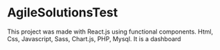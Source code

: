 # AgileSolutionsTest
This project was made with React.js using functional components. Html, Css, Javascript, Sass, Chart.js, PHP, Mysql. It is a dashboard

